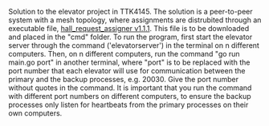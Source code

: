 Solution to the elevator project in TTK4145. The solution is a peer-to-peer system with a mesh topology, where assignments are distrubited through an executable file, [hall_request_assigner v1.1.1](https://github.com/TTK4145/Project-resources/releases/tag/v1.1.1). This file is to be downloaded and placed in the "cmd" folder. To run the program, first start the elevator server through the command ('elevatorserver') in the terminal on n different computers. Then, on n different computers, run the command "go run main.go port" in another terminal, where "port" is to be replaced with the port number that each elevator will use for communication between the primary and the backup processes, e.g. 20030. Give the port number without quotes in the command. It is important that you run the command with different port numbers on different computers, to ensure the backup processes only listen for heartbeats from the primary processes on their own computers. 
